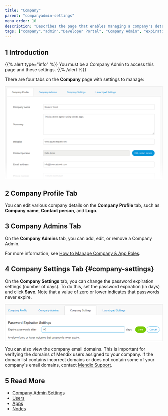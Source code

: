```yaml
---
title: "Company"
parent: "companyadmin-settings"
menu_order: 10
description: "Describes the page that enables managing a company's details."
tags: ["company","admin","Developer Portal", "Company Admin", "expiration settings"]
---
```

## 1 Introduction

{{% alert type="info" %}}
You must be a Company Admin to access this page and these settings.
{{% /alert %}}

There are four tabs on the **Company** page with settings to manage:

![](attachments/company-profile.png)

## 2 Company Profile Tab

You can edit various company details on the **Company Profile** tab, such as **Company name**, **Contact person**, and **Logo**.

## 3 Company Admins Tab

On the **Company Admins** tab, you can add, edit, or remove a Company Admin.

For more information, see [How to Manage Company & App Roles](/developerportal/company-app-roles/manage-roles).

## 4 Company Settings Tab {#company-settings}

On the **Company Settings** tab, you can change the password expiration settings (number of days). To do this, set the password expiration (in days) and click **Save**. Note that a value of zero or lower indicates that passwords never expire.

![](attachments/password-expiration.png)

You can also view the company email domains. This is important for verifying the domains of Mendix users assigned to your company. If the domain list contains incorrect domains or does not contain some of your company's email domains, contact [Mendix Support](mailto:support@mendix.com).

## 5 Read More

* [Company Admin Settings](companyadmin-settings)
* [Users](nodes)
* [Apps](apps)
* [Nodes](nodes)

